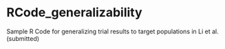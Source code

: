 # RCode_generalizability
Sample R Code for generalizing trial results to target populations in Li et al. (submitted)
